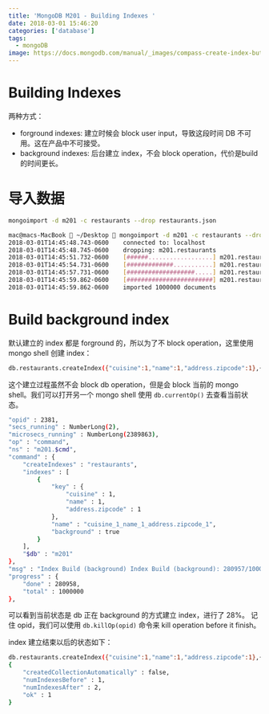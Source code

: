 ```yaml
---
title: 'MongoDB M201 - Building Indexes '
date: 2018-03-01 15:46:20
categories: ['database']
tags:
  - mongoDB
image: https://docs.mongodb.com/manual/_images/compass-create-index-button.png
---
```

# Building Indexes

两种方式：
- forground indexes: 建立时候会 block user input，导致这段时间 DB 不可用。这在产品中不可接受。
- background indexes: 后台建立 index，不会 block operation，代价是build 的时间更长。
<!-- more -->

# 导入数据
```bash
mongoimport -d m201 -c restaurants --drop restaurants.json
```

```bash
mac@macs-MacBook  ~/Desktop  mongoimport -d m201 -c restaurants --drop restaurants.json
2018-03-01T14:45:48.743-0600	connected to: localhost
2018-03-01T14:45:48.745-0600	dropping: m201.restaurants
2018-03-01T14:45:51.732-0600	[######..................] m201.restaurants	40.0MB/144MB (27.9%)
2018-03-01T14:45:54.731-0600	[#############...........] m201.restaurants	78.9MB/144MB (54.9%)
2018-03-01T14:45:57.731-0600	[###################.....] m201.restaurants	115MB/144MB (80.1%)
2018-03-01T14:45:59.862-0600	[########################] m201.restaurants	144MB/144MB (100.0%)
2018-03-01T14:45:59.862-0600	imported 1000000 documents
```

# Build background index
默认建立的 index 都是 forground 的，所以为了不 block operation，这里使用 mongo shell 创建 index：
```bash
db.restaurants.createIndex({"cuisine":1,"name":1,"address.zipcode":1},{"background":true})
```

这个建立过程虽然不会 block db operation，但是会 block 当前的 mongo shell。我们可以打开另一个 mongo shell 使用 `db.currentOp()` 去查看当前状态。

```bash
"opid" : 2381,
"secs_running" : NumberLong(2),
"microsecs_running" : NumberLong(2389863),
"op" : "command",
"ns" : "m201.$cmd",
"command" : {
	"createIndexes" : "restaurants",
	"indexes" : [
		{
			"key" : {
				"cuisine" : 1,
				"name" : 1,
				"address.zipcode" : 1
			},
			"name" : "cuisine_1_name_1_address.zipcode_1",
			"background" : true
		}
	],
	"$db" : "m201"
},
"msg" : "Index Build (background) Index Build (background): 280957/1000000 28%",
"progress" : {
	"done" : 280958,
	"total" : 1000000
},
```

可以看到当前状态是 db 正在 background 的方式建立 index，进行了 28%。
记住 opid，我们可以使用 `db.killOp(opid)` 命令来 kill operation before it finish。

index 建立结束以后的状态如下：
```bash
db.restaurants.createIndex({"cuisine":1,"name":1,"address.zipcode":1},{"background":true})
{
	"createdCollectionAutomatically" : false,
	"numIndexesBefore" : 1,
	"numIndexesAfter" : 2,
	"ok" : 1
}
```
